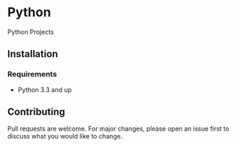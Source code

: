 # Python
Python Projects


## Installation

### Requirements
* Python 3.3 and up


## Contributing
Pull requests are welcome. For major changes, please open an issue first to discuss what you would like to change.
